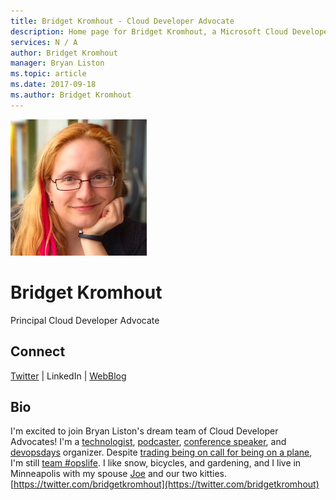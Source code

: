 ```yaml
---
title: Bridget Kromhout - Cloud Developer Advocate
description: Home page for Bridget Kromhout, a Microsoft Cloud Developer Advocate
services: N / A
author: Bridget Kromhout
manager: Bryan Liston
ms.topic: article
ms.date: 2017-09-18
ms.author: Bridget Kromhout
---
```


![Image of Bridget Kromhout](media/profiles/bridget-kromhout.png)

# Bridget Kromhout

Principal Cloud Developer Advocate

## Connect
[Twitter](https://twitter.com/bridgetkromhout) | LinkedIn | [WebBlog](https://bridgetkromhout.com)

## Bio

I'm excited to join Bryan Liston's dream team of Cloud Developer Advocates! I'm a [technologist](https://bridgetkromhout.com), [podcaster](https://www.arresteddevops.com), [conference speaker](https://bridgetkromhout.com/speaking/), and [devopsdays](https://www.devopsdays.org/) organizer. Despite [trading being on call for being on a plane](https://twitter.com/bridgetkromhout/status/730835258418057216), I'm still [team #opslife](https://twitter.com/bridgetkromhout/status/628355127066365952). I like snow, bicycles, and gardening, and I live in Minneapolis with my spouse [Joe](https://twitter.com/joelaha) and our two kitties. [https://twitter.com/bridgetkromhout](https://twitter.com/bridgetkromhout)



